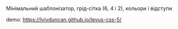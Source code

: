 Мінімальний шаблонізатор, грід-сітка (6, 4 і 2), кольори і відступи

demo: https://lvivduncan.github.io/levus-css-5/